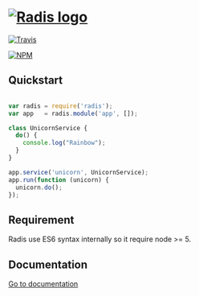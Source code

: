 <h1>
  <a href="https://github.com/jerome-quere/radis"><img alt="Radis logo" src="http://jerome-quere.github.io/radis/images/logo.png"/></a>
</h1>

[![Travis](https://travis-ci.org/jerome-quere/radis.svg)](https://travis-ci.org/jerome-quere/radis)

[![NPM](https://nodei.co/npm/radis.png)](https://npmjs.org/package/radis)

## Quickstart

```js

var radis = require('radis');
var app   = radis.module('app', []);

class UnicornService {
  do() {
    console.log("Rainbow");
  }
}

app.service('unicorn', UnicornService);
app.run(function (unicorn) {
  unicorn.do();
});


```

## Requirement
Radis use ES6 syntax internally so it require node >= 5.

## Documentation
[Go to documentation](http://jerome-quere.github.io/radis/)